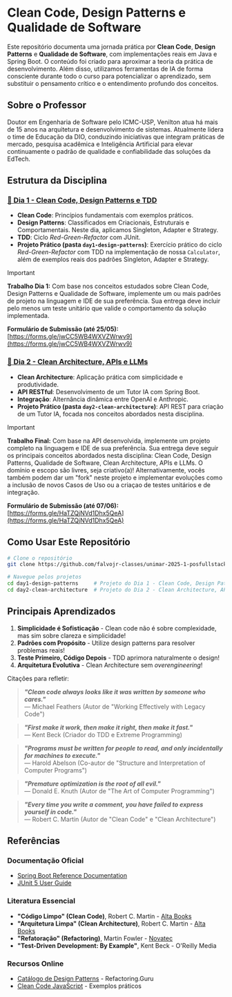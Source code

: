 # Clean Code, Design Patterns e Qualidade de Software

Este repositório documenta uma jornada prática por **Clean Code**, **Design Patterns** e **Qualidade de Software**, com implementações reais em Java e Spring Boot. O conteúdo foi criado para aproximar a teoria da prática de desenvolvimento. Além disso, utilizamos ferramentas de IA de forma consciente durante todo o curso para potencializar o aprendizado, sem substituir o pensamento crítico e o entendimento profundo dos conceitos.

## Sobre o Professor

Doutor em Engenharia de Software pelo ICMC-USP, Venilton atua há mais de 15 anos na arquitetura e desenvolvimento de sistemas. Atualmente lidera o time de Educação da DIO, conduzindo iniciativas que integram práticas de mercado, pesquisa acadêmica e Inteligência Artificial para elevar continuamente o padrão de qualidade e confiabilidade das soluções da EdTech.

## Estrutura da Disciplina

### [📅 Dia 1 - Clean Code, Design Patterns e TDD](https://github.com/falvojr-classes/unimar-2025-1-posfullstack/wiki/Dia-1:-10%E2%80%9005%E2%80%902025)

* **Clean Code**: Princípios fundamentais com exemplos práticos.
* **Design Patterns**: Classificados em Criacionais, Estruturais e Comportamentais. Neste dia, aplicamos Singleton, Adapter e Strategy.
* **TDD**: Ciclo *Red-Green-Refactor* com JUnit.
* **Projeto Prático (pasta `day1-design-patterns`)**: Exercício prático do ciclo *Red-Green-Refactor* com TDD na implementação de nossa `Calculator`, além de exemplos reais dos padrões Singleton, Adapter e Strategy.

> [!IMPORTANT]
> **Trabalho Dia 1:** Com base nos conceitos estudados sobre Clean Code, Design Patterns e Qualidade de Software, implemente um ou mais padrões de projeto na linguagem e IDE de sua preferência.
> Sua entrega deve incluir pelo menos um teste unitário que valide o comportamento da solução implementada.
>
> **Formulário de Submissão (até 25/05):** [https://forms.gle/jwCC5WB4WXVZWrwv9](https://forms.gle/jwCC5WB4WXVZWrwv9)

### [📅 Dia 2 - Clean Architecture, APIs e LLMs](https://github.com/falvojr-classes/unimar-2025-1-posfullstack/wiki/Dia-2:-24%E2%80%9005%E2%80%902025)

* **Clean Architecture**: Aplicação prática com simplicidade e produtividade.
* **API RESTful**: Desenvolvimento de um Tutor IA com Spring Boot.
* **Integração**: Alternância dinâmica entre OpenAI e Anthropic.
* **Projeto Prático (pasta `day2-clean-architecture`)**: API REST para criação de um Tutor IA, focada nos conceitos abordados nesta disciplina.

> [!IMPORTANT]
> **Trabalho Final:** Com base na API desenvolvida, implemente um projeto completo na linguagem e IDE de sua preferência. Sua entrega deve seguir os principais conceitos abordados nesta disciplina: Clean Code, Design Patterns, Qualidade de Software, Clean Architecture, APIs e LLMs. O domínio e escopo são livres, seja criativo(a)! Alternativamente, vocês também podem dar um "fork" neste projeto e implementar evoluções como a inclusão de novos Casos de Uso ou a criaçao de testes unitários e de integração.
>
> **Formulário de Submissão (até 07/06):** [https://forms.gle/HaTZQjNVd1Dhx5QeA](https://forms.gle/HaTZQjNVd1Dhx5QeA)

## Como Usar Este Repositório

```bash
# Clone o repositório
git clone https://github.com/falvojr-classes/unimar-2025-1-posfullstack

# Navegue pelos projetos
cd day1-design-patterns     # Projeto do Dia 1 - Clean Code, Design Patterns e TDD
cd day2-clean-architecture  # Projeto do Dia 2 - Clean Architecture, APIs e LLMs
```

## Principais Aprendizados

1. **Simplicidade é Sofisticação** - Clean code não é sobre complexidade, mas sim sobre clareza e simplicidade!
2. **Padrões com Propósito** - Utilize design patterns para resolver problemas reais!
3. **Teste Primeiro, Código Depois** - TDD aprimora naturalmente o design!
4. **Arquitetura Evolutiva** - Clean Architecture sem *overengineering*!

Citações para refletir:

> ***"Clean code always looks like it was written by someone who cares."***  
> — Michael Feathers (Autor de "Working Effectively with Legacy Code")

> ***"First make it work, then make it right, then make it fast."***  
> — Kent Beck (Criador do TDD e Extreme Programming)

> ***"Programs must be written for people to read, and only incidentally for machines to execute."***  
> — Harold Abelson (Co-autor de "Structure and Interpretation of Computer Programs")

> ***"Premature optimization is the root of all evil."***  
> — Donald E. Knuth (Autor de "The Art of Computer Programming")

> ***"Every time you write a comment, you have failed to express yourself in code."***  
> — Robert C. Martin (Autor de "Clean Code" e "Clean Architecture")

## Referências

### Documentação Oficial

* [Spring Boot Reference Documentation](https://docs.spring.io/spring-boot/)
* [JUnit 5 User Guide](https://junit.org/junit5/docs/current/user-guide/)

### Literatura Essencial

* **"Código Limpo" (Clean Code)**, Robert C. Martin - [Alta Books](https://altabooks.com.br/produto/codigo-limpo/)
* **"Arquitetura Limpa" (Clean Architecture)**, Robert C. Martin - [Alta Books](https://altabooks.com.br/produto/arquitetura-limpa/)
* **"Refatoração" (Refactoring)**, Martin Fowler - [Novatec](https://novatec.com.br/livros/refatoracao/)
* **"Test-Driven Development: By Example"**, Kent Beck - O'Reilly Media

### Recursos Online

* [Catálogo de Design Patterns](https://refactoring.guru/pt-br/design-patterns/catalog) - Refactoring.Guru
* [Clean Code JavaScript](https://github.com/ryanmcdermott/clean-code-javascript) - Exemplos práticos
